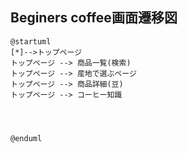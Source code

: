 ## Beginers coffee画面遷移図


```
@startuml
[*]-->トップページ
トップページ --> 商品一覧(検索)
トップページ --> 産地で選ぶページ
トップページ --> 商品詳細(豆)
トップページ --> コーヒー知識




@enduml
```
